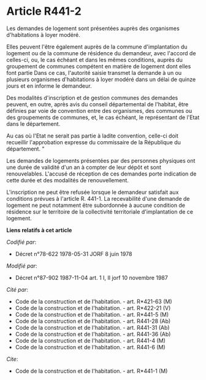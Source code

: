 # Article R441-2

Les demandes de logement sont présentées auprès des organismes d'habitations à loyer modéré.

Elles peuvent l'être également auprès de la commune d'implantation du logement ou de la commune de résidence du demandeur,
avec l'accord de celles-ci, ou, le cas échéant et dans les mêmes conditions, auprès du groupement de communes compétent en
matière de logement dont elles font partie Dans ce cas, l'autorité saisie transmet la demande à un ou plusieurs organismes
d'habitations à loyer modéré dans un délai de quinze jours et en informe le demandeur.

Des modalités d'inscription et de gestion communes des demandes peuvent, en outre, après avis du conseil départemental de
l'habitat, être définies par voie de convention entre des organismes, des communes ou des groupements de communes, et, le cas
échéant, le représentant de l'Etat dans le département.

Au cas où l'Etat ne serait pas partie à ladite convention, celle-ci doit recueillir l'approbation expresse du commissaire de
la République du département. "

Les demandes de logements présentées par des personnes physiques ont une durée de validité d'un an à compter de leur dépôt et
sont renouvelables. L'accusé de réception de ces demandes porte indication de cette durée et des modalités de renouvellement.

L'inscription ne peut être refusée lorsque le demandeur satisfait aux conditions prévues à l'article R. 441-1. La
recevabilité d'une demande de logement ne peut notamment être subordonnée à aucune condition de résidence sur le territoire
de la collectivité territoriale d'implantation de ce logement.

**Liens relatifs à cet article**

_Codifié par_:

  - Décret n°78-622 1978-05-31 JORF 8 juin 1978

_Modifié par_:

  - Décret n°87-902 1987-11-04 art. 1 I, II jorf 10 novembre 1987

_Cité par_:

  - Code de la construction et de l'habitation. - art. R*421-63 (M)
  - Code de la construction et de l'habitation. - art. R*422-21 (V)
  - Code de la construction et de l'habitation. - art. R*441-5 (M)
  - Code de la construction et de l'habitation. - art. R441-28 (Ab)
  - Code de la construction et de l'habitation. - art. R441-31 (Ab)
  - Code de la construction et de l'habitation. - art. R441-36 (Ab)
  - Code de la construction et de l'habitation. - art. R441-4 (M)
  - Code de la construction et de l'habitation. - art. R441-6 (M)

_Cite_:

  - Code de la construction et de l'habitation. - art. R*441-1 (M)
